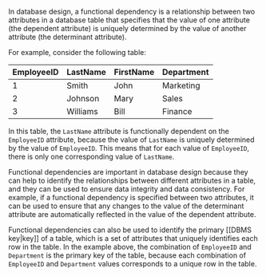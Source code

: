 In database design, a functional dependency is a relationship between two attributes in a database table that specifies that the value of one attribute (the dependent attribute) is uniquely determined by the value of another attribute (the determinant attribute).

For example, consider the following table:

| EmployeeID | LastName | FirstName | Department |
|------------|----------|-----------|------------|
| 1          | Smith    | John      | Marketing   |
| 2          | Johnson  | Mary      | Sales       |
| 3          | Williams | Bill      | Finance     |

In this table, the `LastName` attribute is functionally dependent on the `EmployeeID` attribute, because the value of `LastName` is uniquely determined by the value of `EmployeeID`. This means that for each value of `EmployeeID`, there is only one corresponding value of `LastName`.

Functional dependencies are important in database design because they can help to identify the relationships between different attributes in a table, and they can be used to ensure data integrity and data consistency. For example, if a functional dependency is specified between two attributes, it can be used to ensure that any changes to the value of the determinant attribute are automatically reflected in the value of the dependent attribute.

Functional dependencies can also be used to identify the primary [[DBMS key|key]] of a table, which is a set of attributes that uniquely identifies each row in the table. In the example above, the combination of `EmployeeID` and `Department` is the primary key of the table, because each combination of `EmployeeID` and `Department` values corresponds to a unique row in the table.